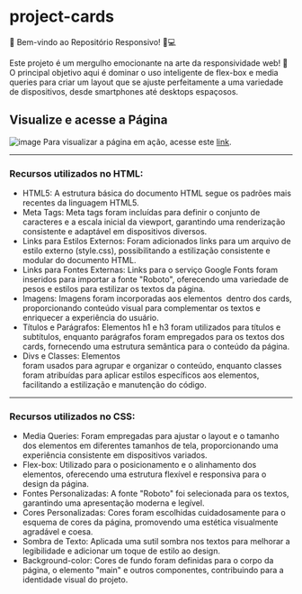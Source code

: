 # project-cards
🌟 Bem-vindo ao Repositório Responsivo! 📱💻

Este projeto é um mergulho emocionante na arte da responsividade web! 💫 O principal objetivo aqui é dominar o uso inteligente de flex-box e media queries para criar um layout que se ajuste perfeitamente a uma variedade de dispositivos, desde smartphones até desktops espaçosos.

## Visualize e acesse a Página
![image](https://github.com/samuel-almeida-dev/project-cards/assets/130515347/cbb64217-c75a-45f7-bed2-c417cb3e3e22)
Para visualizar a página em ação, acesse este [link]().


<hr>

### Recursos utilizados no HTML: 
- HTML5: A estrutura básica do documento HTML segue os padrões mais recentes da linguagem HTML5.
- Meta Tags: Meta tags foram incluídas para definir o conjunto de caracteres e a escala inicial da viewport, garantindo uma renderização consistente e adaptável em dispositivos diversos.
- Links para Estilos Externos: Foram adicionados links para um arquivo de estilo externo (style.css), possibilitando a estilização consistente e modular do documento HTML.
- Links para Fontes Externas: Links para o serviço Google Fonts foram inseridos para importar a fonte "Roboto", oferecendo uma variedade de pesos e estilos para estilizar os textos da página.
- Imagens: Imagens foram incorporadas aos elementos <img> dentro dos cards, proporcionando conteúdo visual para complementar os textos e enriquecer a experiência do usuário.
- Títulos e Parágrafos: Elementos h1 e h3 foram utilizados para títulos e subtítulos, enquanto parágrafos foram empregados para os textos dos cards, fornecendo uma estrutura semântica para o conteúdo da página.
- Divs e Classes: Elementos <div> foram usados para agrupar e organizar o conteúdo, enquanto classes foram atribuídas para aplicar estilos específicos aos elementos, facilitando a estilização e manutenção do código.

<hr>

### Recursos utilizados no CSS: 
- Media Queries: Foram empregadas para ajustar o layout e o tamanho dos elementos em diferentes tamanhos de tela, proporcionando uma experiência consistente em dispositivos variados.
- Flex-box: Utilizado para o posicionamento e o alinhamento dos elementos, oferecendo uma estrutura flexível e responsiva para o design da página.
- Fontes Personalizadas: A fonte "Roboto" foi selecionada para os textos, garantindo uma apresentação moderna e legível.
- Cores Personalizadas: Cores foram escolhidas cuidadosamente para o esquema de cores da página, promovendo uma estética visualmente agradável e coesa.
- Sombra de Texto: Aplicada uma sutil sombra nos textos para melhorar a legibilidade e adicionar um toque de estilo ao design.
- Background-color: Cores de fundo foram definidas para o corpo da página, o elemento "main" e outros componentes, contribuindo para a identidade visual do projeto.
